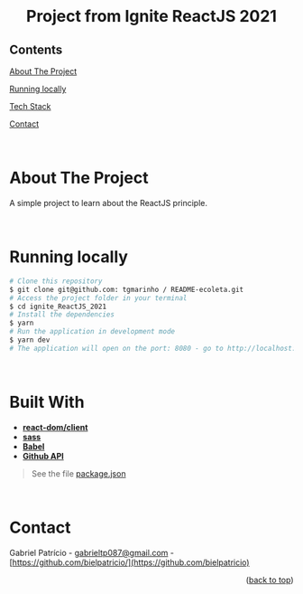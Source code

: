<div id="top"></div>

<!-- PROJECT LOGO -->
<br />
<div align="center">
  <h1 align="center">Project from Ignite ReactJS 2021</h3>
</div>

<!-- TABLE OF CONTENTS -->

## Contents

  <p align="center">
    <p><a href="#about-the-project" title=" go to About the Project">About The Project</a></p><p><a href="#Running locally" title=" go to Running locally">Running locally</a></p>
    <p><a href="#Built With" title=" go to Built With">Tech Stack</a></p>
    <p><a href="#contact" title=" go to Contact">Contact</a></p>
  </p>

<br>
<!-- ABOUT THE PROJECT -->

# About The Project

A simple project to learn about the ReactJS principle.

<br>

# Running locally

```bash
# Clone this repository
$ git clone git@github.com: tgmarinho / README-ecoleta.git
# Access the project folder in your terminal
$ cd ignite_ReactJS_2021
# Install the dependencies
$ yarn
# Run the application in development mode
$ yarn dev
# The application will open on the port: 8080 - go to http://localhost:8080
```

<br>

# Built With

- **[react-dom/client]()**
- **[sass]()**
- **[Babel]()**
- **[Github API]()**

> See the file [package.json](https://github.com/bielpatricio/ignite_reactJS_2021/blob/master/package.json)

<br>

# Contact

Gabriel Patrício - gabrieltp087@gmail.com - [https://github.com/bielpatricio/](https://github.com/bielpatricio)

<p align="right">(<a href="#top">back to top</a>)</p>
